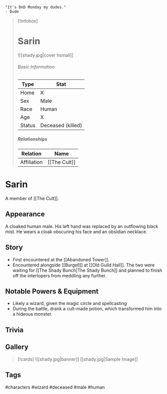 	"It's DnD Monday my dudes." 
	- Dude

> [!infobox]
> # Sarin
> ![[shady.jpg|cover hsmall]]
> ###### Basic Information
> | Type | Stat |
> | ---- | ---- |
> | Home | X |
> | Sex | Male |
> | Race | Human |
> | Age | X |
> | Status | Deceased (killed) |
> ##### Relationships
> | Relation | Name |
> | ---- | ---- |
> | Affiliation | [[The Cult]] |

# Sarin
A member of [[The Cult]].
## Appearance
A cloaked human male. His left hand was replaced by an outflowing black mist. He wears a cloak obscuring his face and an obsidian necklace.
## Story
- First encountered at the [[Abandoned Tower]].
- Encountered alongside [[Burgell]]  at [[Old Guild Hall]]. The two were waiting for [[The Shady Bunch|The Shady Bunch]] and planned to finish off the interlopers from meddling any further.
## Notable Powers & Equipment
- Likely a wizard, given the magic circle and spellcasting
- During the battle, drank a cult-made potion, which transformed him into a hideous monster.
## Trivia

## Gallery
>[!cards]
>![[shady.jpg|banner]]
>[[shady.jpg|Sample Image]]
>

## Tags
#characters #wizard #deceased #male #human 